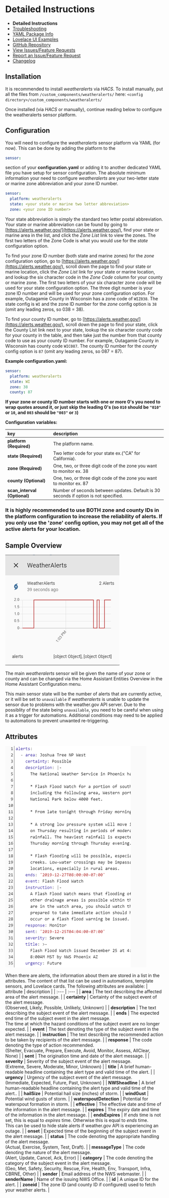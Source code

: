 # Detailed Instructions

 * **Detailed Instructions**
 * [Troubleshooting](https://github.com/custom-components/documentation/TROUBLESHOOTING.md)
 * [YAML Package Info](https://github.com/custom-components/documentation/YAML_PACKAGES_DOCS.md)
 * [Lovelace UI Examples](https://github.com/custom-components/documentation/LOVELACE_EXAMPLES.md)
 * [GitHub Repository](https://github.com/custom-components/weatheralerts)
 * [View Issues/Feature Requests](https://github.com/custom-components/weatheralerts/issues)
 * [Report an Issue/Feature Request](https://github.com/custom-components/weatheralerts/issues/new/choose)
 * [Changelog](https://github.com/custom-components/CHANGELOG.md)


## Installation

It is recommended to install *weatheralerts* via *HACS*. To install manually, put all the files from `/custom_components/weatheralerts/` here:
`<config directory>/custom_components/weatheralerts/`

Once installed (via *HACS* or manually), continue reading below to configure the weatheralerts sensor platform.


## Configuration

You will need to configure the *weatheralerts* sensor platform via YAML (for now). This can be done by adding the platform to the 

```yaml
sensor:
```
section of your **configuration.yaml** or adding it to another dedicated YAML file you have setup for sensor configuration. The absolute minimum information your need to configure *weatheralerts* are your two-letter state or marine zone abbreviation and your zone ID number.

```yaml
sensor:
  platform: weatheralerts
  state: <your state or marine two letter abbreviation>
  zone: <your zone ID number>
```
Your state abbreviation is simply the standard two letter postal abbreviation. Your state or marine abbreviation can be found by going to [https://alerts.weather.gov/](https://alerts.weather.gov/), find your state or marine area in the list, and click the *Zone List* link to view the zones. The first two letters of the Zone Code is what you would use for the *state* configuration option.

To find your zone ID number (both state and marine zones) for the *zone* configuration option, go to [https://alerts.weather.gov/](https://alerts.weather.gov/), scroll down the page to find your state or marine location, click the *Zone List* link for your state or marine location, and lookup the six character code in the *Zone Code* column for your county or marine zone. The first two letters of your six character zone code will be used for your state configuration option. The three digit number is your zone ID number and will be used for your zone configuration option. For example, Outagamie County in Wisconsin has a zone code of `WIZ038`. The state config is `WI` and the zone ID number for the *zone* config option is `38` (omit any leading zeros, so 038 = 38). 

To find your county ID number, go to [https://alerts.weather.gov/](https://alerts.weather.gov/), scroll down the page to find your state, click the County List link next to your state, lookup the six character county code for your county in the table, and then take just the number from that county code to use as your county ID number. For example, Outagamie County in Wisconsin has county code `WIC087`. The county ID number for the *county* config option is `87` (omit any leading zeros, so 087 = 87).

**Example configuration.yaml:**

```yaml
sensor:
  platform: weatheralerts
  state: WI
  zone: 38
  county: 87
```

**If your zone or county ID number starts with one or more 0's you need to wrap quotes around it, or just skip the leading 0's (so `010` should be `"010"` or `10`, and `003` should be `"003"` or `3`)**

**Configuration variables:**

| key | description |
| :--- | :--- |
| **platform (Required)** | The platform name. |
| **state (Required)** | Two letter code for your state ex.("CA" for California). |
| **zone (Required)** |  One, two, or three digit code of the zone you want to monitor ex. 38 |
| **county (Optional)** | One, two, or three digit code of the zone you want to monitor ex. 87 |
| **scan_interval (Optional)** | Number of seconds between updates. Default is 30 seconds if option is not specified. |

### **It is highly recommended to use BOTH zone and county IDs in the platform configuration to increase the reliability of alerts. If you only use the 'zone' config option, you may not get all of the active alerts for your location.**


## Sample Overview

![Sample overview](sensor.png)

The main *weatheralerts* sensor will be given the name of your zone or county and can be changed via the Home Assistant Entities Overview in the Home Assistant Configuration menu.

This main sensor state will be the number of alerts that are currently active, or it will be set to `unavailable` if *weatheralerts* is unable to update the sensor due to problems with the weather.gov API server. Due to the possiblity of the state being `unavailable`, you need to be careful when using it as a trigger for automations. Additional conditions may need to be applied to automations to prevent unwanted re-triggering.

## Attributes

![Sample overview](attributes.png)

When there are alerts, the information about them are stored in a list in the attributes.
The content of that list can be used in automations, template sensors, and Lovelace cards.
The following attributes are available:
| attribute | description |
| :--- | :--- |
| **area** | The text describing the affected area of the alert message. |
| **certainty** | Certainty of the subject event of the alert message.<br>(Observed, Likely, Possible, Unlikely, Unknown) |
| **description** | The text describing the subject event of the alert message. |
| **ends** | The expected end time of the subject event in the alert message.<br>The time at which the hazard conditions of the subject event are no longer expected. |
| **event** | The text denoting the type of the subject event in the alert message. |
| **instruction** | The text describing the recommended action to be taken by recipients of the alert message. |
| **response** | The code denoting the type of action recommended.<br>(Shelter, Evacuate, Prepare, Execute, Avoid, Monitor, Assess, AllClear, None) |
| **sent** | The origination time and date of the alert message. |
| **severity** | Severity of the subject event of the alert message.<br>(Extreme, Severe, Moderate, Minor, Unknown) |
| **title** | A brief human-readable headline containing the alert type and valid time of the alert. |
| **urgency** | Urgency of the subject event of the alert message.<br>(Immediate, Expected, Future, Past, Unknown) |
| **NWSheadline** | A brief human-readable headline containing the alert type and valid time of the alert.. |
| **hailSize** | Potential hail size (inches) of storm. |
| **windGust** | Potential wind gusts of storm. |
| **waterspoutDetection** | Potential for waterspout formation in storm. |
| **effective** | The effective date and time of the information in the alert message. |
| **expires** | The expiry date and time of the information in the alert message. |
| **endsExpires** | If *ends* time is not set, this is equal to *expires* time. Otherwise this is equal to *ends* time.<br>This can be used to hide stale alerts if weather.gov API is experiencing an outage. |
| **onset** | Expected time of the beginning of the subject event in the alert message. |
| **status** | The code denoting the appropriate handling of the alert message.<br>(Actual, Exercise, System, Test, Draft). |
| **messageType** | The code denoting the nature of the alert message.<br>(Alert, Update, Cancel, Ack, Error) |
| **category** | The code denoting the category of the subject event in the alert message.<br>(Geo, Met, Safety, Security, Rescue, Fire, Health, Env, Transport, Infra, CBRNE, Other) |
| **sender** | Email address of the NWS webmaster. |
| **senderName** | Name of the issuing NWS Office. |
| **id** | A unique ID for the alert. |
| **zoneid** | The zone ID (and county ID if configured) used to fetch your weather alerts. |
